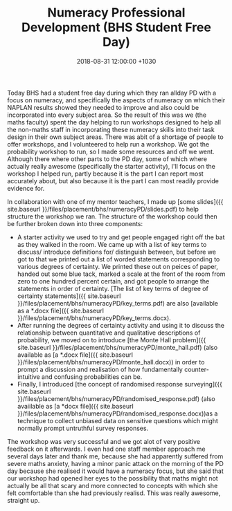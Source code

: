 ﻿---
layout: post
title:  "Numeracy Professional Development (BHS Student Free Day)"
date:   2018-08-31 12:00:00 +1030
categories: MTeach bhsPlacement PD
tags: [6-2, 6-3, 7-4]
---

Today BHS had a student free day during which they ran allday PD with a focus on numeracy, and specifically the aspects of numeracy on which their NAPLAN results showed they needed to improve and also could be incorporated into every subject area. So the result of this was we (the maths faculty) spent the day helping to run workshops designed to help all the non-maths staff in incorporating these numeracy skills into their task design in their own subject areas. There was abit of a shortage of people to offer workshops, and I volunteered to help run a workshop. We got the probability workshop to run, so I made some resources and off we went. Although there where other parts to the PD day, some of which where actually really awesome (specifically the starter activity), I'll focus on the workshop I helped run, partly because it is the part I can report most accurately about, but also because it is the part I can most readily provide evidence for. 

In collaboration with one of my mentor teachers, I made up [some slides]({{ site.baseurl }}/files/placement/bhs/numeracyPD/slides.pdf) to help structure the workshop we ran. The structure of the workshop could then be further broken down into three components:
 - A starter activity we used to try and get people engaged right off the bat as they walked in the room. We came up with a list of key terms to discuss/ introduce definitions for/ distinguish between, but before we got to that we printed out a list of worded statements corresponding to various degrees of certainty. We printed these out on peices of paper, handed out some blue tack, marked a scale at the front of the room from zero to one hundred percent certain, and got people to arrange the statements in order of certainty. [The list of key terms of degree of certainty statements]({{ site.baseurl }}/files/placement/bhs/numeracyPD/key_terms.pdf) are also [available as a *.docx file]({{ site.baseurl }}/files/placement/bhs/numeracyPD/key_terms.docx).
 - After running the degrees of certainty activity and using it to discuss the relationship between quantitative and qualitative descriptions of probability, we moved on to introduce [the Monte Hall problem]({{ site.baseurl }}/files/placement/bhs/numeracyPD/monte_hall.pdf) (also available as [a *.docx file]({{ site.baseurl }}/files/placement/bhs/numeracyPD/monte_hall.docx)) in order to prompt a discussion and realisation of how fundamentally counter-intuitive and confusing probabilities can be.
 - Finally, I introduced [the concept of randomised response surveying]({{ site.baseurl }}/files/placement/bhs/numeracyPD/randomised_response.pdf) (also avaiilable as [a *docx file]({{ site.baseurl }}/files/placement/bhs/numeracyPD/randomised_response.docx))as a technique to collect unbiased data on sensitive questions which might normally prompt untruthful survey responses. 

The workshop was very successful and we got alot of very positive feedback on it afterwards. I even had one staff member approach me several days later and thank me, because she had apparently suffered from severe maths anxiety, having a minor panic attack on the morning of the PD day because she realised it would have a numeracy focus, but she said that our workshop had opened her eyes to the possibility that maths might not actually be all that scary and more connected to concepts with which she felt comfortable than she had previously realisd. This was really awesome, straight up.







 







